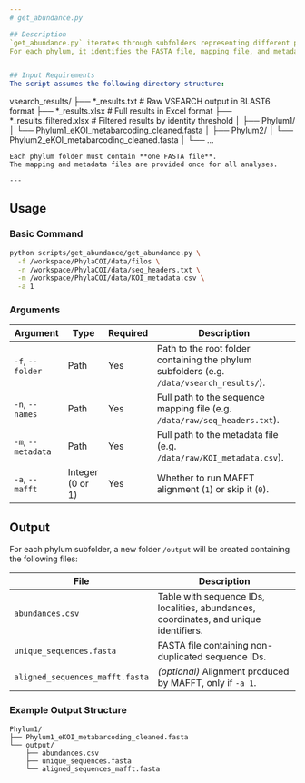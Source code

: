 ```yaml
---
# get_abundance.py

## Description
`get_abundance.py` iterates through subfolders representing different phyla and runs the abundance and alignment pipeline defined in `fasta_processing.py`.  
For each phylum, it identifies the FASTA file, mapping file, and metadata file, generates a complete abundance table with read counts and coordinates, creates a FASTA file with unique sequence identifiers, and optionally performs sequence alignment using MAFFT.


## Input Requirements
The script assumes the following directory structure:

```
vsearch_results/
├── *_results.txt # Raw VSEARCH output in BLAST6 format
├── *_results.xlsx # Full results in Excel format
├── *_results_filtered.xlsx # Filtered results by identity threshold
│
├── Phylum1/
│ └──  Phylum1_eKOI_metabarcoding_cleaned.fasta
│
├── Phylum2/
│ └── Phylum2_eKOI_metabarcoding_cleaned.fasta
│
└── ...
```
Each phylum folder must contain **one FASTA file**.  
The mapping and metadata files are provided once for all analyses.

---
```


## Usage

### Basic Command

```bash
python scripts/get_abundance/get_abundance.py \
  -f /workspace/PhylaCOI/data/filos \
  -n /workspace/PhylaCOI/data/seq_headers.txt \
  -m /workspace/PhylaCOI/data/KOI_metadata.csv \
  -a 1
```
### Arguments

  | Argument | Type | Required | Description |
|-----------|------|-----------|-------------|
| `-f`, `--folder` | Path | Yes | Path to the root folder containing the phylum subfolders (e.g. `/data/vsearch_results/`). |
| `-n`, `--names` | Path | Yes | Full path to the sequence mapping file (e.g. `/data/raw/seq_headers.txt`). |
| `-m`, `--metadata` | Path | Yes | Full path to the metadata file (e.g. `/data/raw/KOI_metadata.csv`). |
| `-a`, `--mafft` | Integer (0 or 1) | Yes | Whether to run MAFFT alignment (`1`) or skip it (`0`). |


## Output

For each phylum subfolder, a new folder `/output` will be created containing the following files:

| File | Description |
|-------|-------------|
| `abundances.csv` | Table with sequence IDs, localities, abundances, coordinates, and unique identifiers. |
| `unique_sequences.fasta` | FASTA file containing non-duplicated sequence IDs. |
| `aligned_sequences_mafft.fasta` | *(optional)* Alignment produced by MAFFT, only if `-a 1`. |

### Example Output Structure
```
Phylum1/
├── Phylum1_eKOI_metabarcoding_cleaned.fasta
└── output/
    ├── abundances.csv
    ├── unique_sequences.fasta
    └── aligned_sequences_mafft.fasta
 ```

